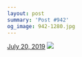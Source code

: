 ```yaml
---
layout: post
summary: 'Post #942'
og_image: 942-1280.jpg
---
```


<p>
  <time>
    <a href="/942">July 20, 2019</a>
  </time>
  <a href="/942">
    <img src="{{ site.assets_url }}/942-640.jpg" srcset="{{ site.assets_url }}/942-320.jpg 320w, {{ site.assets_url }}/942-640.jpg 640w, {{ site.assets_url }}/942-960.jpg 960w, {{ site.assets_url }}/942-1280.jpg 1280w" sizes="(min-width: 700px) 50vw, calc(100vw - 2rem)" />
  </a>
</p>
